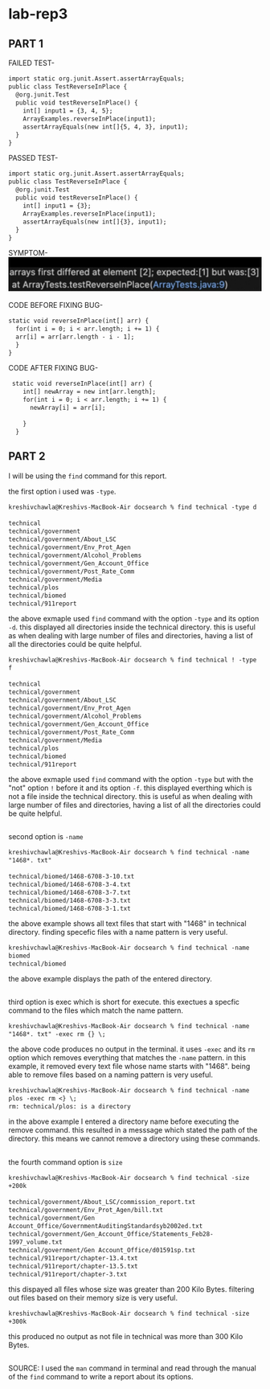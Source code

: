 # lab-rep3

## PART 1

FAILED TEST-
```
import static org.junit.Assert.assertArrayEquals;
public class TestReverseInPlace {
  @org.junit.Test
  public void testReverseInPlace() {
    int[] input1 = {3, 4, 5};
    ArrayExamples.reverseInPlace(input1);
    assertArrayEquals(new int[]{5, 4, 3}, input1);
  }
}
```
PASSED TEST-
```
import static org.junit.Assert.assertArrayEquals;
public class TestReverseInPlace {
  @org.junit.Test
  public void testReverseInPlace() {
    int[] input1 = {3};
    ArrayExamples.reverseInPlace(input1);
    assertArrayEquals(new int[]{3}, input1);
  }
}

```

SYMPTOM-
![IMAGE](3BABCC67-B20C-4CAE-93CF-D35FA2D2318A_4_5005_c.jpeg)












CODE BEFORE FIXING BUG-
```
static void reverseInPlace(int[] arr) {
  for(int i = 0; i < arr.length; i += 1) {
  arr[i] = arr[arr.length - i - 1];
  }
}
```
CODE AFTER FIXING BUG-
```
 static void reverseInPlace(int[] arr) {
    int[] newArray = new int[arr.length];
    for(int i = 0; i < arr.length; i += 1) {
      newArray[i] = arr[i];
      
    }
  }
```







## PART 2 
I will be using the `find` command for this report. <br/>

the first option i used was `-type`. <br/>

~~~
kreshivchawla@Kreshivs-MacBook-Air docsearch % find technical -type d

technical
technical/government
technical/government/About_LSC
technical/government/Env_Prot_Agen
technical/government/Alcohol_Problems
technical/government/Gen_Account_Office
technical/government/Post_Rate_Comm
technical/government/Media
technical/plos
technical/biomed
technical/911report
~~~
the above exmaple used `find` command with the option `-type` and its option `-d`. this displayed all directories inside the technical directory.
this is useful as when dealing with large number of files and directories, having a list of all the directories could be quite helpful.

~~~
kreshivchawla@Kreshivs-MacBook-Air docsearch % find technical ! -type f

technical
technical/government
technical/government/About_LSC
technical/government/Env_Prot_Agen
technical/government/Alcohol_Problems
technical/government/Gen_Account_Office
technical/government/Post_Rate_Comm
technical/government/Media
technical/plos
technical/biomed
technical/911report
~~~
the above exmaple used `find` command with the option `-type` but with the "not" option `!` before it and its option `-f`. this displayed everthing which is not a file inside the technical directory.
this is useful as when dealing with large number of files and directories, having a list of all the directories could be quite helpful.

## 

second option is `-name`

~~~
kreshivchawla@Kreshivs-MacBook-Air docsearch % find technical -name "1468*. txt"

technical/biomed/1468-6708-3-10.txt
technical/biomed/1468-6708-3-4.txt
technical/biomed/1468-6708-3-7.txt
technical/biomed/1468-6708-3-3.txt
technical/biomed/1468-6708-3-1.txt
~~~
the above example shows all text files that start with "1468" in technical directory. finding specefic files with a name pattern is very useful.

~~~
kreshivchawla@Kreshivs-MacBook-Air docsearch % find technical -name biomed
technical/biomed
~~~
the above example displays the path of the entered directory.

##

third option is exec which is short for execute. this exectues a specfic command to the files which match the name pattern.

```
kreshivchawla@Kreshivs-MacBook-Air docsearch % find technical -name "1468*. txt" -exec rm {} \;
```
the above code produces no output in the terminal. it uses `-exec` and its `rm` option which removes everything that matches the `-name` pattern.
in this example, it removed every text file whose name starts with "1468". being able to remove files based on a naming pattern is very useful.


```
kreshivchawla@Kreshivs-MacBook-Air docsearch % find technical -name plos -exec rm <} \;
rm: technical/plos: is a directory
```
in the above example I entered a directory name before executing the remove command. this resulted in a messsage which stated the path of the directory. this means we cannot remove a directory using these commands.

##

the fourth command option is `size`

~~~
kreshivchawla@Kreshivs-MacBook-Air docsearch % find technical -size +200k

technical/government/About_LSC/commission_report.txt
technical/government/Env_Prot_Agen/bill.txt
technical/government/Gen Account_Office/GovernmentAuditingStandardsyb2002ed.txt
technical/government/Gen_Account_Office/Statements_Feb28-1997_volume.txt
technical/government/Gen Account_Office/d01591sp.txt
technical/911report/chapter-13.4.txt
technical/911report/chapter-13.5.txt
technical/911report/chapter-3.txt
~~~

this dispayed all files whose size was greater than 200 Kilo Bytes. filtering out files based on their memory size is very useful.

```
kreshivchawla@Kreshivs-MacBook-Air docsearch % find technical -size +300k
```

this produced no output as not file in technical was more than 300 Kilo Bytes.


##
SOURCE:
I used the `man` command in  terminal and read through the manual of the `find` command to write a report about its options.


























